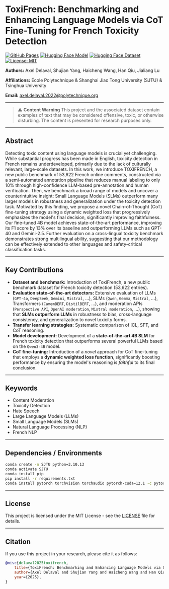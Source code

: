 # ToxiFrench: Benchmarking and Enhancing Language Models via CoT Fine-Tuning for French Toxicity Detection

<!-- Badges/Tags -->
[![GitHub Pages](https://img.shields.io/badge/GitHub%20Pages-Deployed-brightgreen?style=flat-square&logo=github)](https://axeldlv00.github.io/ToxiFrench/)
[![Hugging Face Model](https://img.shields.io/badge/Hugging%20Face-Model-blue?style=flat-square&logo=huggingface)](https://huggingface.co/Naela00/ToxiFrench)
[![Hugging Face Dataset](https://img.shields.io/badge/Hugging%20Face-Dataset-blue?style=flat-square&logo=huggingface)](https://huggingface.co/datasets/Naela00/ToxiFrench)
[![License: MIT](https://img.shields.io/badge/License-MIT-yellow.svg?style=flat-square)](./LICENSE)

**Authors:** Axel Delaval, Shujian Yang, Haicheng Wang, Han Qiu, Jialiang Lu

**Affiliations:** École Polytechnique & Shanghai Jiao Tong University (SJTU) & Tsinghua University

**Email:** [axel.delaval.2022@polytechnique.org](mailto:axel.delaval.2022@polytechnique.org)

---

> ⚠️ **Content Warning**
> This project and the associated dataset contain examples of text that may be considered offensive, toxic, or otherwise disturbing. The content is presented for research purposes only.

---

## Abstract

Detecting toxic content using language models is crucial yet challenging. While substantial progress has been made in English, toxicity detection in French remains underdeveloped, primarily due to the lack of culturally relevant, large-scale datasets. In this work, we introduce TOXIFRENCH, a new public benchmark of 53,622 French online comments, constructed via a semi-automated annotation pipeline that reduces manual labeling to only 10% through high-confidence LLM-based pre-annotation and human verification. Then, we benchmark a broad range of models and uncover a counterintuitive insight: Small Language Models (SLMs) outperform many larger models in robustness and generalization under the toxicity detection task. Motivated by this finding, we propose a novel Chain-of-Thought (CoT) fine-tuning strategy using a dynamic weighted loss that progressively emphasizes the model's final decision, significantly improving faithfulness. Our fine-tuned 4B model achieves state-of-the-art performance, improving its F1 score by 13% over its baseline and outperforming LLMs such as GPT-40 and Gemini-2.5. Further evaluation on a cross-lingual toxicity benchmark demonstrates strong multilingual ability, suggesting that our methodology can be effectively extended to other languages and safety-critical classification tasks.

---

## Key Contributions

* **Dataset and benchmark:** Introduction of ToxiFrench, a new public benchmark dataset for French toxicity detection (53,622 entries).
* **Evaluation state-of-the-art detectors:** Extensive evaluation of LLMs (`GPT-4o`, `DeepSeek`, `Gemini`, `Mistral`, ...), SLMs (`Qwen`, `Gemma`, `Mistral`, ...), Transformers (`CamemBERT`, `DistilBERT`, ...), and moderation APIs (`Perspective API`, `OpenAI moderation`, `Mistral moderation`, ...), showing that **SLMs outperform LLMs** in robustness to bias, cross-language consistency, and generalization to novel toxicity forms.
* **Transfer learning strategies:** Systematic comparison of ICL, SFT, and CoT reasoning.
* **Model development:** Development of a **state-of-the-art 4B SLM** for French toxicity detection that outperforms several powerful LLMs based on the `Qwen3-4B` model.
* **CoT fine-tuning:** Introduction of a *novel* approach for CoT fine-tuning that employs a **dynamic weighted loss function**, significantly boosting performance by ensuring the model's reasoning is *faithful* to its final conclusion.

---

## Keywords

* Content Moderation
* Toxicity Detection
* Hate Speech
* Large Language Models (LLMs)
* Small Language Models (SLMs)
* Natural Language Processing (NLP)
* French NLP

---

## Dependencies / Environments

```bash
conda create -n SJTU python=3.10.13
conda activate SJTU
conda install pip
pip install -r requirements.txt
conda install pytorch torchvision torchaudio pytorch-cuda=12.1 -c pytorch -c nvidia
```

---

## License

This project is licensed under the MIT License - see the [LICENSE](LICENSE) file for details.

--- 

## Citation

If you use this project in your research, please cite it as follows:

```bibtex
@misc{delaval2025toxifrench,
    title={ToxiFrench: Benchmarking and Enhancing Language Models via CoT Fine-Tuning for French Toxicity Detection},
    author={Axel Delaval and Shujian Yang and Haicheng Wang and Han Qiu and Jialiang Lu},
    year={2025},
}
```


